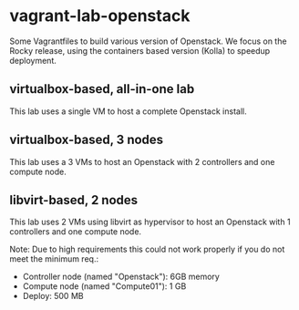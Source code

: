 # vagrant-lab-openstack
Some Vagrantfiles to build various version of Openstack. We focus on the Rocky release, using the containers based version (Kolla) to speedup deployment.

## virtualbox-based, all-in-one lab

This lab uses a single VM to host a complete Openstack install. 

## virtualbox-based, 3 nodes 

This lab uses a 3 VMs to host an Openstack with 2 controllers and one compute node.

## libvirt-based, 2 nodes 

This lab uses 2 VMs using libvirt as hypervisor to host an Openstack with 1 controllers and one compute node. 

Note: Due to high requirements this could not work properly if you do not meet the minimum req.:
 - Controller node (named "Openstack"): 6GB memory
 - Compute node (named "Compute01"): 1 GB
 - Deploy: 500 MB
 
